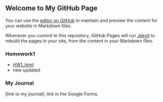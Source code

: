 ## Welcome to My GitHub Page 

You can use the [editor on GitHub](https://github.com/BU-IE-582/fall-23-akkalkanugur/edit/main/index.md) to maintain and preview the content for your website in Markdown files.

Whenever you commit to this repository, GitHub Pages will run [Jekyll](https://jekyllrb.com/) to rebuild the pages in your site, from the content in your Markdown files.

### Homework1
* [HW1_html](https://github.com/BU-IE-582/fall-23-akkalkanugur/blob/23501c54ef5f52f07fd4eee92609d1c0fef17b4b/HW1_ugur.html)
* new updated

### My Journal
[link to my journal]: link in the Google Forms.
